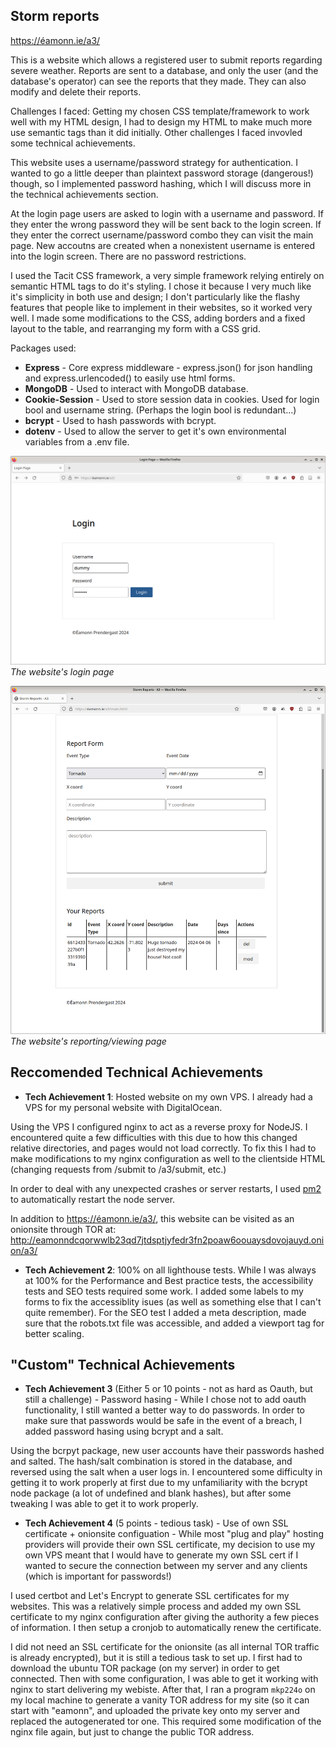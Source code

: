 ## Storm reports

https://éamonn.ie/a3/

This is a website which allows a registered user to submit reports regarding severe weather. Reports are sent to a database, and only the user (and the database's operator) can see the reports that they made. They can also modify and delete their reports.

Challenges I faced: Getting my chosen CSS template/framework to work well with my HTML design, I had to design my HTML to make much more use semantic tags than it did initially. Other challenges I faced invovled some technical achievements.

This website uses a username/password strategy for authentication. I wanted to go a little deeper than plaintext password storage (dangerous!) though, so I implemented password hashing, which I will discuss more in the technical achievements section.

At the login page users are asked to login with a username and password. If they enter the wrong password they will be sent back to the login screen. If they enter the correct username/password combo they can visit the main page. New accoutns are created when a nonexistent username is entered into the login screen. There are no password restrictions.

I used the Tacit CSS framework, a very simple framework relying entirely on semantic HTML tags to do it's styling. I chose it because I very much like it's simplicity in both use and design; I don't particularly like the flashy features that people like to implement in their websites, so it worked very well. I made some modifications to the CSS, adding borders and a fixed layout to the table, and rearranging my form with a CSS grid.

Packages used:

- **Express** - Core express middleware - express.json() for json handling and express.urlencoded() to easily use html forms.
- **MongoDB** - Used to interact with MongoDB database.
- **Cookie-Session** - Used to store session data in cookies. Used for login bool and username string. (Perhaps the login bool is redundant...)
- **bcrypt** - Used to hash passwords with bcrypt.
- **dotenv** - Used to allow the server to get it's own environmental variables from a .env file.

![Screenshot of the login Page](/loginpage.png)
*The website's login page*

![Screenshot of reporting page](/reportpage.png)
*The website's reporting/viewing page*

## Reccomended Technical Achievements
- **Tech Achievement 1**: Hosted website on my own VPS. I already had a VPS for my personal website with DigitalOcean. 

Using the VPS I configured nginx to act as a reverse proxy for NodeJS. I encountered quite a few difficulties with this due to how this changed relative directories, and pages would not load correctly. To fix this I had to make modifications to my nginx configuration as well to the clientside HTML (changing requests from /submit to /a3/submit, etc.)

In order to deal with any unexpected crashes or server restarts, I used [pm2](https://www.npmjs.com/package/pm2) to automatically restart the node server.

In addition to https://éamonn.ie/a3/, this website can be visited as an onionsite through TOR at: http://eamonndcqorwwlb23qd7jtdsptjyfedr3fn2poaw6oouaysdovojauyd.onion/a3/

- **Tech Achievement 2**: 100% on all lighthouse tests. While I was always at 100% for the Performance and Best practice tests, the accessibility tests and SEO tests required some work. I added some labels to my forms to fix the accessiblity isues (as well as something else that I can't quite remember). For the SEO test I added a meta description, made sure that the robots.txt file was accessible, and added a viewport tag for better scaling.

## "Custom" Technical Achievements
- **Tech Achievement 3** (Either 5 or 10 points - not as hard as Oauth, but still a challenge) - Password hasing - While I chose not to add oauth functionality, I still wanted a better way to do passwords. In order to make sure that passwords would be safe in the event of a breach, I added password hasing using bcrypt and a salt. 

Using the bcrpyt package, new user accounts have their passwords hashed and salted. The hash/salt combination is stored in the database, and reversed using the salt when a user logs in. I encountered some difficulty in getting it to work properly at first due to my unfamiliarity with the bcrypt node package (a lot of undefined and blank hashes), but after some tweaking I was able to get it to work properly.

- **Tech Achievement 4** (5 points - tedious task) - Use of own SSL certificate + onionsite configuation - While most "plug and play" hosting providers will provide their own SSL certificate, my decision to use my own VPS meant that I would have to generate my own SSL cert if I wanted to secure the connection between my server and any clients (which is important for passwords!)

I used certbot and Let's Encrypt to generate SSL certificates for my websites. This was a relatively simple process and added my own SSL certificate to my nginx configuration after giving the authority a few pieces of information. I then setup a cronjob to automatically renew the certificate.

I did not need an SSL certificate for the onionsite (as all internal TOR traffic is already encrypted), but it is still a tedious task to set up. I first had to download the ubuntu TOR package (on my server) in order to get connected. Then with some configuration, I was able to get it working with nginx to start delivering my webiste. After that, I ran a program `mkp224o` on my local machine to generate a vanity TOR address for my site (so it can start with "eamonn", and uploaded the private key onto my server and replaced the autogenerated tor one. This required some modification of the nginx file again, but just to change the public TOR address.
